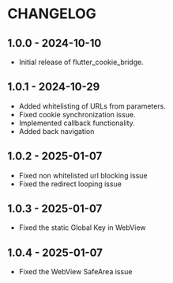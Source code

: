 # CHANGELOG

## 1.0.0 - 2024-10-10

- Initial release of flutter_cookie_bridge.

## 1.0.1 - 2024-10-29

- Added whitelisting of URLs from parameters.
- Fixed cookie synchronization issue.
- Implemented callback functionality.
- Added back navigation

## 1.0.2 - 2025-01-07

- Fixed non whitelisted url blocking issue
- Fixed the redirect looping issue

## 1.0.3 - 2025-01-07

- Fixed the static Global Key in WebView

## 1.0.4 - 2025-01-07

- Fixed the WebView SafeArea issue